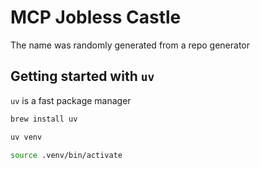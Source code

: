 # MCP Jobless Castle

The name was randomly generated from a repo generator


## Getting started with `uv`

`uv` is a fast package manager

```sh
brew install uv
```

```sh
uv venv
```

```sh
source .venv/bin/activate
```